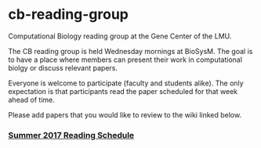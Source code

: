 # cb-reading-group
Computational Biology reading group at the Gene Center of the LMU.

The CB reading group is held Wednesday mornings at BioSysM. The goal is to have a place where members can present their work in computational biolgy or discuss relevant papers.

Everyone is welcome to participate (faculty and students alike).  The only expectation is that participants read the paper scheduled for that week ahead of time.

Please add papers that you would like to review to the wiki linked below.

### [Summer 2017 Reading Schedule](https://github.com/canzarlab/cb-reading-group/wiki/Summer-2017-Schedule)

